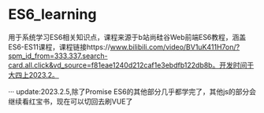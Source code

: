# ES6_learning
用于系统学习ES6相关知识点，课程来源于b站尚硅谷Web前端ES6教程，涵盖ES6-ES11课程，课程链接https://www.bilibili.com/video/BV1uK411H7on/?spm_id_from=333.337.search-card.all.click&vd_source=f81eae1240d212caf1e3ebdfb122db8b。开发时间于大四上2023.2。
  
···
update:2023.2.5,除了Promise ES6的其他部分几乎都学完了，其他js的部分会继续看红宝书，现在可以切回去刷VUE了
